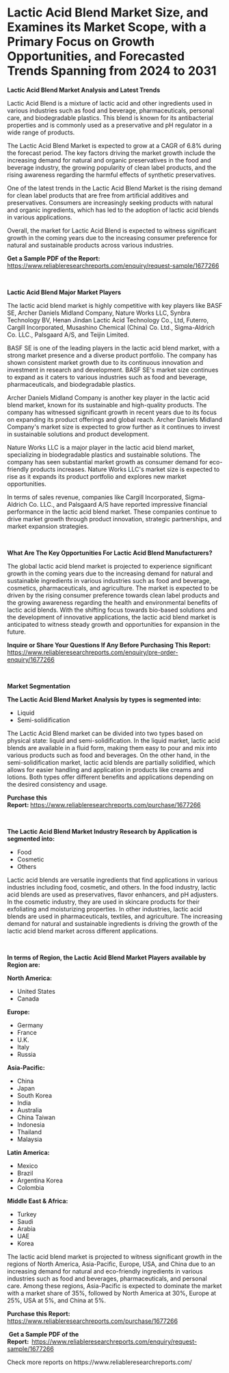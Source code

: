<p><h1>Lactic Acid Blend Market Size, and Examines its Market Scope, with a Primary Focus on Growth Opportunities, and Forecasted Trends Spanning from 2024 to 2031</h1></p><p><strong>Lactic Acid Blend Market Analysis and Latest Trends</strong></p>
<p><p>Lactic Acid Blend is a mixture of lactic acid and other ingredients used in various industries such as food and beverage, pharmaceuticals, personal care, and biodegradable plastics. This blend is known for its antibacterial properties and is commonly used as a preservative and pH regulator in a wide range of products.</p><p>The Lactic Acid Blend Market is expected to grow at a CAGR of 6.8% during the forecast period. The key factors driving the market growth include the increasing demand for natural and organic preservatives in the food and beverage industry, the growing popularity of clean label products, and the rising awareness regarding the harmful effects of synthetic preservatives.</p><p>One of the latest trends in the Lactic Acid Blend Market is the rising demand for clean label products that are free from artificial additives and preservatives. Consumers are increasingly seeking products with natural and organic ingredients, which has led to the adoption of lactic acid blends in various applications.</p><p>Overall, the market for Lactic Acid Blend is expected to witness significant growth in the coming years due to the increasing consumer preference for natural and sustainable products across various industries.</p></p>
<p><strong>Get a Sample PDF of the Report:&nbsp;</strong> <a href="https://www.reliableresearchreports.com/enquiry/request-sample/1677266">https://www.reliableresearchreports.com/enquiry/request-sample/1677266</a></p>
<p>&nbsp;</p>
<p><strong>Lactic Acid Blend Major Market Players</strong></p>
<p><p>The lactic acid blend market is highly competitive with key players like BASF SE, Archer Daniels Midland Company, Nature Works LLC, Synbra Technology BV, Henan Jindan Lactic Acid Technology Co., Ltd, Futerro, Cargill Incorporated, Musashino Chemical (China) Co. Ltd., Sigma-Aldrich Co. LLC., Palsgaard A/S, and Teijin Limited.</p><p>BASF SE is one of the leading players in the lactic acid blend market, with a strong market presence and a diverse product portfolio. The company has shown consistent market growth due to its continuous innovation and investment in research and development. BASF SE's market size continues to expand as it caters to various industries such as food and beverage, pharmaceuticals, and biodegradable plastics.</p><p>Archer Daniels Midland Company is another key player in the lactic acid blend market, known for its sustainable and high-quality products. The company has witnessed significant growth in recent years due to its focus on expanding its product offerings and global reach. Archer Daniels Midland Company's market size is expected to grow further as it continues to invest in sustainable solutions and product development.</p><p>Nature Works LLC is a major player in the lactic acid blend market, specializing in biodegradable plastics and sustainable solutions. The company has seen substantial market growth as consumer demand for eco-friendly products increases. Nature Works LLC's market size is expected to rise as it expands its product portfolio and explores new market opportunities.</p><p>In terms of sales revenue, companies like Cargill Incorporated, Sigma-Aldrich Co. LLC., and Palsgaard A/S have reported impressive financial performance in the lactic acid blend market. These companies continue to drive market growth through product innovation, strategic partnerships, and market expansion strategies.</p></p>
<p>&nbsp;</p>
<p><strong>What Are The Key Opportunities For Lactic Acid Blend Manufacturers?</strong></p>
<p><p>The global lactic acid blend market is projected to experience significant growth in the coming years due to the increasing demand for natural and sustainable ingredients in various industries such as food and beverage, cosmetics, pharmaceuticals, and agriculture. The market is expected to be driven by the rising consumer preference towards clean label products and the growing awareness regarding the health and environmental benefits of lactic acid blends. With the shifting focus towards bio-based solutions and the development of innovative applications, the lactic acid blend market is anticipated to witness steady growth and opportunities for expansion in the future.</p></p>
<p><strong>Inquire or Share Your Questions If Any Before Purchasing This Report:</strong> <a href="https://www.reliableresearchreports.com/enquiry/pre-order-enquiry/1677266">https://www.reliableresearchreports.com/enquiry/pre-order-enquiry/1677266</a></p>
<p>&nbsp;</p>
<p><strong>Market Segmentation</strong></p>
<p><strong>The Lactic Acid Blend Market Analysis by types is segmented into:</strong></p>
<p><ul><li>Liquid</li><li>Semi-solidification</li></ul></p>
<p><p>The Lactic Acid Blend market can be divided into two types based on physical state: liquid and semi-solidification. In the liquid market, lactic acid blends are available in a fluid form, making them easy to pour and mix into various products such as food and beverages. On the other hand, in the semi-solidification market, lactic acid blends are partially solidified, which allows for easier handling and application in products like creams and lotions. Both types offer different benefits and applications depending on the desired consistency and usage.</p></p>
<p><strong>Purchase this Report:&nbsp;</strong><a href="https://www.reliableresearchreports.com/purchase/1677266">https://www.reliableresearchreports.com/purchase/1677266</a></p>
<p>&nbsp;</p>
<p><strong>The Lactic Acid Blend Market Industry Research by Application is segmented into:</strong></p>
<p><ul><li>Food</li><li>Cosmetic</li><li>Others</li></ul></p>
<p><p>Lactic acid blends are versatile ingredients that find applications in various industries including food, cosmetic, and others. In the food industry, lactic acid blends are used as preservatives, flavor enhancers, and pH adjusters. In the cosmetic industry, they are used in skincare products for their exfoliating and moisturizing properties. In other industries, lactic acid blends are used in pharmaceuticals, textiles, and agriculture. The increasing demand for natural and sustainable ingredients is driving the growth of the lactic acid blend market across different applications.</p></p>
<p>&nbsp;</p>
<p><strong>In terms of Region, the Lactic Acid Blend Market Players available by Region are:</strong></p>
<p>
    <p> <strong> North America: </strong>
        <ul>
            <li>United States</li>
            <li>Canada</li>
        </ul>
        </p> 
    <p> <strong> Europe: </strong>
        <ul>
            <li>Germany</li>
            <li>France</li>
            <li>U.K.</li>
            <li>Italy</li>
            <li>Russia</li>
        </ul>
        </p> 
    <p> <strong> Asia-Pacific: </strong>
        <ul>
            <li>China</li>
            <li>Japan</li>
            <li>South Korea</li>
            <li>India</li>
            <li>Australia</li>
            <li>China Taiwan</li>
            <li>Indonesia</li>
            <li>Thailand</li>
            <li>Malaysia</li>
        </ul>
        </p> 
    <p> <strong> Latin America: </strong>
        <ul>
            <li>Mexico</li>
            <li>Brazil</li>
            <li>Argentina Korea</li>
            <li>Colombia</li>
        </ul>
        </p> 
    <p> <strong> Middle East & Africa: </strong>
        <ul>
            <li>Turkey</li>
            <li>Saudi</li>
            <li>Arabia</li>
            <li>UAE</li>
            <li>Korea</li>
        </ul>
    </p>
    </p>
<p><p>The lactic acid blend market is projected to witness significant growth in the regions of North America, Asia-Pacific, Europe, USA, and China due to an increasing demand for natural and eco-friendly ingredients in various industries such as food and beverages, pharmaceuticals, and personal care. Among these regions, Asia-Pacific is expected to dominate the market with a market share of 35%, followed by North America at 30%, Europe at 25%, USA at 5%, and China at 5%.</p></p>
<p><strong>Purchase this Report: </strong><a href="https://www.reliableresearchreports.com/purchase/1677266">https://www.reliableresearchreports.com/purchase/1677266</a></p>
<p>&nbsp;<strong>Get a Sample PDF of the Report:&nbsp;&nbsp;</strong><a href="https://www.reliableresearchreports.com/enquiry/request-sample/1677266">https://www.reliableresearchreports.com/enquiry/request-sample/1677266</a></p>
<p><strong></strong></p>
<p>Check more reports on https://www.reliableresearchreports.com/</p>